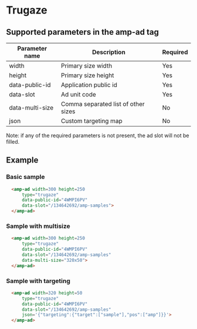 <!---
Copyright 2015 The AMP HTML Authors. All Rights Reserved.

Licensed under the Apache License, Version 2.0 (the "License");
you may not use this file except in compliance with the License.
You may obtain a copy of the License at

      http://www.apache.org/licenses/LICENSE-2.0

Unless required by applicable law or agreed to in writing, software
distributed under the License is distributed on an "AS-IS" BASIS,
WITHOUT WARRANTIES OR CONDITIONS OF ANY KIND, either express or implied.
See the License for the specific language governing permissions and
limitations under the License.
-->

# Trugaze

## Supported parameters in the amp-ad tag

| Parameter name  | Description                         | Required |
|-----------------|-------------------------------------|----------|
| width           | Primary size width                  | Yes      |
| height          | Primary size height                 | Yes      |
| data-public-id  | Application public id               | Yes      |
| data-slot       | Ad unit code                        | Yes      |
| data-multi-size | Comma separated list of other sizes | No       |
| json            | Custom targeting map                | No       |

Note: if any of the required parameters is not present, the ad slot will not be filled.

## Example

### Basic sample

```html
  <amp-ad width=300 height=250
      type="trugaze"
      data-public-id="4WMPI6PV"
      data-slot="/134642692/amp-samples">
  </amp-ad>
```

### Sample with multisize

```html
  <amp-ad width=300 height=250
      type="trugaze"
      data-public-id="4WMPI6PV"
      data-slot="/134642692/amp-samples"
      data-multi-size="320x50">
  </amp-ad>
```

### Sample with targeting

```html
  <amp-ad width=320 height=50
      type="trugaze"
      data-public-id="4WMPI6PV"
      data-slot="/134642692/amp-samples"
      json='{"targeting":{"target":["sample"],"pos":["amp"]}}'>
  </amp-ad>
```
